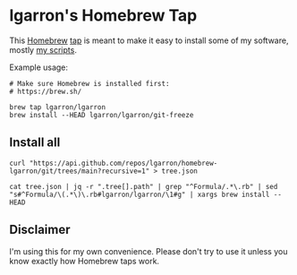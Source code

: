 # lgarron's Homebrew Tap

This [Homebrew](https://brew.sh/) [tap](https://docs.brew.sh/Taps) is meant to make it easy to install some of my software, mostly [my scripts](https://github.com/lgarron/scripts).

Example usage:

    # Make sure Homebrew is installed first:
    # https://brew.sh/

    brew tap lgarron/lgarron
    brew install --HEAD lgarron/lgarron/git-freeze

## Install all

```shell
curl "https://api.github.com/repos/lgarron/homebrew-lgarron/git/trees/main?recursive=1" > tree.json

cat tree.json | jq -r ".tree[].path" | grep "^Formula/.*\.rb" | sed "s#^Formula/\(.*\)\.rb#lgarron/lgarron/\1#g" | xargs brew install --HEAD
```

## Disclaimer

I'm using this for my own convenience. Please don't try to use it unless you know exactly how Homebrew taps work.
